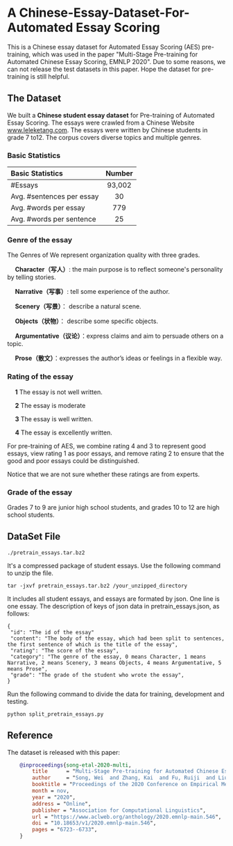 # A Chinese-Essay-Dataset-For-Automated Essay Scoring
This is a Chinese essay dataset for Automated Essay Scoring (AES) pre-training, which was used in the paper "Multi-Stage Pre-training for Automated Chinese Essay Scoring, EMNLP 2020".
Due to some reasons, we can not release the test datasets in this paper. Hope the dataset for pre-training is still helpful.

## The Dataset
We built a **Chinese student essay dataset** for Pre-training of Automated Essay Scoring.
The essays were crawled from a Chinese Website www.leleketang.com.
The essays were written by Chinese students in grade 7 to12. The corpus covers diverse topics and multiple genres.

### Basic Statistics

| Basic Statistics | Number |
| :----------------------- | :------: |
|\#Essays | 93,002 |
|Avg. \#sentences per essay | 30 |
|Avg. \#words per essay | 779 |
|Avg. \#words per sentence | 25 |

### Genre of the essay
The Genres of We represent organization quality with three grades.

&ensp;&ensp; **Character（写人）**: the main purpose is to reflect someone's personality by telling stories.
   
&ensp;&ensp; **Narrative（写事）**: tell some experience of the author.
  
&ensp;&ensp; **Scenery（写景）**： describe a natural scene.
  
&ensp;&ensp; **Objects（状物）**： describe some specific objects.
  
&ensp;&ensp; **Argumentative（议论）**：express claims and aim to persuade others on a topic.
  
&ensp;&ensp; **Prose（散文）**：expresses the author’s ideas or feelings in a flexible way.
 
### Rating of the essay
   
&ensp;&ensp; **1** The essay is not well written.
   
&ensp;&ensp; **2** The essay is moderate
   
&ensp;&ensp; **3** The essay is well written.
   
&ensp;&ensp; **4** The essay is excellently written.
   
For pre-training of AES, we combine rating 4 and 3 to represent good essays, view rating 1 as poor essays, and remove rating 2 to ensure that the good and poor essays could be distinguished.

Notice that we are not sure whether these ratings are from experts.

### Grade of the essay
Grades 7 to 9 are junior high school students, and grades 10 to 12 are high school students.


## DataSet File
    ./pretrain_essays.tar.bz2 
It's a compressed package of student essays. Use the following command to unzip the file.
     
    tar -jxvf pretrain_essays.tar.bz2 /your_unzipped_directory
    
It includes all student essays, and essays are formated by json. One line is one essay.
The description of keys of json data in pretrain_essays.json, as follows:
~~~
{
 "id": "The id of the essay"
 "content": "The body of the essay, which had been split to sentences, the first sentence of which is the title of the essay", 
 "rating": "The score of the essay", 
 "category": "The genre of the essay, 0 means Character, 1 means Narrative, 2 means Scenery, 3 means Objects, 4 means Argumentative, 5 means Prose",
 "grade": "The grade of the student who wrote the essay", 
}
~~~

Run the following command to divide the data for training, development and testing.

    python split_pretrain_essays.py
## Reference
The dataset is released with this paper:
```bibtex
    @inproceedings{song-etal-2020-multi,
        title      = "Multi-Stage Pre-training for Automated Chinese Essay Scoring",
        author     = "Song, Wei  and Zhang, Kai  and Fu, Ruiji  and Liu, Lizhen  and Liu, Ting  and Cheng, Miaomiao",
        booktitle = "Proceedings of the 2020 Conference on Empirical Methods in Natural Language Processing (EMNLP)",
        month = nov,
        year = "2020",
        address = "Online",
        publisher = "Association for Computational Linguistics",
        url = "https://www.aclweb.org/anthology/2020.emnlp-main.546",
        doi = "10.18653/v1/2020.emnlp-main.546",
        pages = "6723--6733",
    }
```

